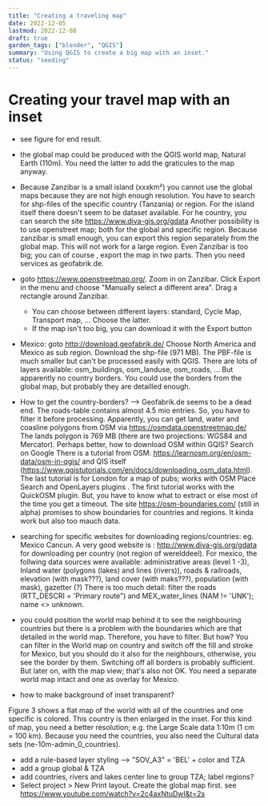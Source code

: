 ```yaml
---
title: "Creating a traveling map"
date: 2022-12-05
lastmod: 2022-12-08
draft: true
garden_tags: ["blender", "QGIS"]
summary: "Using QGIS to create a big map with an inset."
status: "seeding"
---
```





# Creating  your travel map with an inset

- see figure for end result.
- the global map could be produced with the QGIS world map, Natural Earth (110m). You need the latter to add the graticules to the map anyway.
- Because Zanzibar is a small island (xxxkm²) you cannot use the global maps because they are not high enough resolution. You have to search for shp-files of the specific country (Tanzania) or region. For the island itself there doesn't seem to be dataset available. For he country, you can search the site https://www.diva-gis.org/gdata
Another possibility is to use openstreet map; both for the global and specific region. Because zanzibar is small enough, you can export this region separately from the global map. This will not work for a large region. Even Zanzibar is too big; you can of course , export the map in two parts. Then you need services as geofabrik.de. 
- goto https://www.openstreetmap.org/. Zoom in on Zanzibar. Click Export in the menu and choose "Manually select a different area". Drag a rectangle around Zanzibar.
   - You can choose between different layers: standard, Cycle Map, Transport map, ... Choose the latter.
   - If the map isn't too big, you can download it with the Export button
- Mexico: goto http://download.geofabrik.de/ Choose North America and Mexico as sub region. Download the shp-file (971 MB). The PBF-file is much smaller but can't be processed easily with QGIS. There are lots of layers available: osm_buildings, osm_landuse, osm_roads, ... But apparently no country borders. You could use the borders from the global map, but probably they are detailled enough. 
- How to get the country-borders? --> Geofabrik.de seems to be a dead end. The roads-table contains almost 4.5 mio entries. So, you have to filter it before processing.
Apparently, you can get land, water and coasline polygons from OSM via https://osmdata.openstreetmap.de/ The lands polygon is 769 MB (there are two projections: WGS84 and Mercator).
Perhaps better, how to download OSM within GQIS? Search on Google There is a tutorial from OSM: https://learnosm.org/en/osm-data/osm-in-qgis/ and QIS itself (https://www.qgistutorials.com/en/docs/downloading_osm_data.html). The last tutorial is for London for a map of pubs; works with OSM Place Search and OpenLayers plugins . The first tutorial works with the QuickOSM plugin. But, you have to know what to extract or else most of the time you get a timeout. The site https://osm-boundaries.com/ (still in alpha) promises to show boundaries for countries and regions. It kinda work but also too mauch data.

- searching for specific websites for downloading regions/countries: eg. Mexico Cancun. A very good website is : http://www.diva-gis.org/gdata for downloading per country (not region of werelddeel). For mexico, the follwing data sources were available: administrative areas (level 1 -3), Inland water (polygons (lakes) and lines (rivers)), roads & railroads, elevation (with mask???), land cover (with maks???), population (with mask), gazetter (?)
There is too much detail: filter the roads (RTT_DESCRI = 'Primary route") and MEX_water_lines (NAM != 'UNK'); name <> unknown.
- you could position the world map behind it to see the neighbouring countries but there is a problem with the boundaries which are that detailed in the world map. Therefore, you have to filter. But how? You can filter in the World map on country and switch off the fill and stroke for Mexico, but you should do it also for the neighbours, otherwise, you see the border by them. Switching off all borders is probably sufficient. But later on, with the map view; that's also not OK. You need a separate world map intact and one as overlay for Mexico.
- how to make background of inset transparent?












Figure 3 shows a flat map of the world with all of the countries and one specific is colored. This country is then enlarged in the inset. For this kind of map, you need a better resolution; e.g. the Large Scale data 1:10m (1 cm = 100 km). Because you need the countries, you also need the Cultural data sets (ne-10m-admin_0_countries). 

- add a rule-based layer styling --> "SOV_A3" = 'BEL' + color and TZA
- add a group global & TZA
- add countries, rivers and lakes center line to group TZA; label regions?
- Select project > New Print layout. Create the global map first. see https://www.youtube.com/watch?v=2c4axNtuDwI&t=2s


